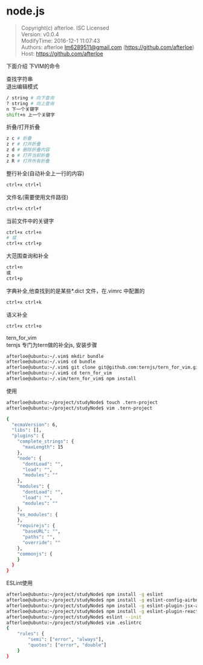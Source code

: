 # node.js

> Copyright(c) afterloe. ISC Licensed  
> Version: v0.0.4  
> ModifyTime: 2016-12-1 11:07:43  
> Authors:
    afterloe <lm6289511@gmail.com> (https://github.com/afterloe)  
> Host:
    https://github.com/afterloe  

下面介绍 下VIM的命令

查找字符串  
退出编辑模式
```bash
/ string # 向下查询
? string # 向上查询
n 下一个关键字
shift+n 上一个关键字
```
折叠/打开折叠
```bash
z c # 折叠
z r # 打开折叠
z d # 删除折叠内容
z o # 打开当前折叠
z R # 打开所有折叠
```


整行补全(自动补全上一行的内容)
```bash
ctrl+x ctrl+l
```

文件名(需要使用文件路径)
```bash
ctrl+x ctrl+f
```

当前文件中的关键字
```bash
ctrl+x ctrl+n 
# 或
ctrl+x ctrl+p
```

大范围查询和补全
```bash
ctrl+n
或
ctrl+p
```

字典补全,他查找到的是某些*.dict 文件，在.vimrc 中配置的
```bash
ctrl+x ctrl+k
```

语义补全
```bash
ctrl+x ctrl+o
```

tern_for_vim  
ternjs 专门为tern做的补全js, 安装步骤
```bash
afterloe@ubuntu:~/.vim$ mkdir bundle
afterloe@ubuntu:~/.vim$ cd bundle
afterloe@ubuntu:~/.vim$ git clone git@github.com:ternjs/tern_for_vim.git
afterloe@ubuntu:~/.vim$ cd tern_for_vim
afterloe@ubuntu:~/.vim/tern_for_vim$ npm install
```

使用
```bash
afterloe@ubuntu:~/project/studyNode$ touch .tern-project
afterloe@ubuntu:~/project/studyNode$ vim .tern-project

{
  "ecmaVersion": 6,
  "libs": [],
  "plugins": {
    "complete_strings": {
      "maxLength": 15
    },
    "node": {
      "dontLoad": "",
      "load": "",
      "modules": ""
    },
    "modules": {
      "dontLoad": "",
      "load": "",
      "modules": ""
    },
    "es_modules": {
	},
    "requirejs": {
      "baseURL": "",
      "paths": "",
      "override": ""
    },
    "commonjs": {
	}
  }
}
```

ESLint使用  
```bash
afterloe@ubuntu:~/project/studyNode$ npm install -g eslint
afterloe@ubuntu:~/project/studyNode$ npm install -g eslint-config-airbnb
afterloe@ubuntu:~/project/studyNode$ npm install -g eslint-plugin-jsx-a11y
afterloe@ubuntu:~/project/studyNode$ npm install -g eslint-plugin-react
afterloe@ubuntu:~/project/studyNode$ eslint --init
afterloe@ubuntu:~/project/studyNode$ vim .eslintrc
{
	"rules": {
		"semi": ["error", "always"],
		"quotes": ["error", "double"]
	}
}
```
